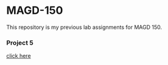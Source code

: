 # MAGD-150

This repository is my previous lab assignments for MAGD 150.

### Project 5

[click here](https://github.com/BurnikelMD17/MAGD-150/blob/gh-pages/s24magd150LA05_Burnikel_2024_04_11_14_49_59/sketch.js)
